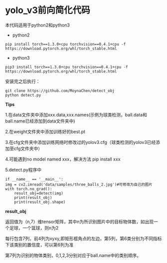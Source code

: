 # **yolo_v3前向简化代码**

本代码适用于python2和python3

- python2

```
pip install torch==1.3.0+cpu torchvision==0.4.1+cpu -f https://download.pytorch.org/whl/torch_stable.html
```

- python3

```
pip3 install torch==1.3.0+cpu torchvision==0.4.1+cpu -f https://download.pytorch.org/whl/torch_stable.html
```

安装完之后执行：

```
git clone https://github.com/MoynaChen/detect_obj
python detect.py
```

**Tips**

1.在data文件夹中添加xxx.data,xxx.names(示例为球类检测，ball.data和ball.name已经添加到data文件夹中)

2.在weight文件夹中添加训练好的best.pt

3.在cfg文件夹中添加训练网络时修改过的yolov3.cfg（球类检测的yolov3已经添加至cfg文件夹中）

4.可能遇到no model named xxx，解决方法 pip install xxx

5.detect.py程序中

    if __name__ == '__main__':
    img = cv2.imread('data/samples/three_balls_2.jpg')#可修改为自己的图片
    with torch.no_grad():
     	result_obj=detect(img)
     	print(result_obj)
     	print(result_obj.shape)

**result_obj**

返回值为（n,7）维tensor矩阵，其中n为所识别图片中的目标物体数，如出现一个足球，一个篮球，则n为2

每行包含7列，前4列为xyxy,即矩形框角点的左边，第5列，第6类分别为不同指标下该类别的置信度，可以第6列为准

第7列为识别的物体类别，0,1,2,3分别对应于ball.name中的类别顺序。
